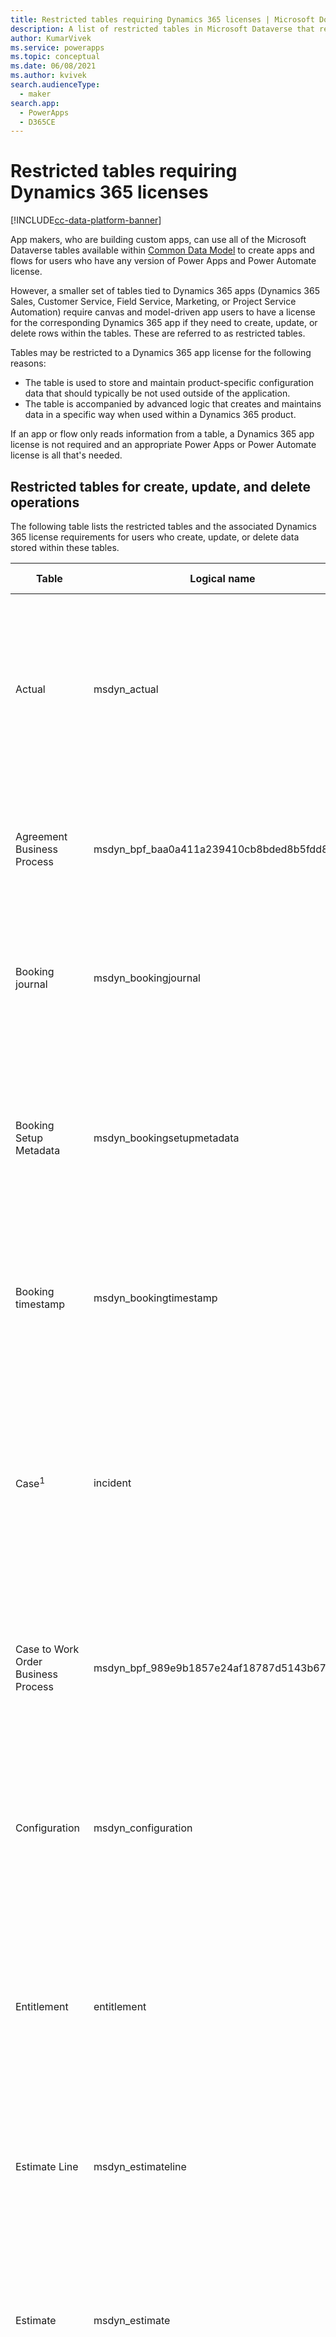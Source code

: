 ```yaml
---
title: Restricted tables requiring Dynamics 365 licenses | Microsoft Docs
description: A list of restricted tables in Microsoft Dataverse that require Dynamics 365 licenses.
author: KumarVivek
ms.service: powerapps
ms.topic: conceptual
ms.date: 06/08/2021
ms.author: kvivek
search.audienceType: 
  - maker
search.app: 
  - PowerApps
  - D365CE
---
```


# Restricted tables requiring Dynamics 365 licenses

[!INCLUDE[cc-data-platform-banner](../../includes/cc-data-platform-banner.md)]

App makers, who are building custom apps, can use all of the Microsoft Dataverse tables available within [Common Data Model](/common-data-model/) to create apps and flows for users who have any version of Power Apps and Power Automate license.  

However, a smaller set of tables tied to Dynamics 365 apps (Dynamics 365 Sales, Customer Service, Field Service, Marketing, or Project Service Automation) require canvas and model-driven app users to have a license for the corresponding Dynamics 365 app if they need to create, update, or delete rows within the tables. These are referred to as restricted tables.

Tables may be restricted to a Dynamics 365 app license for the following reasons:
* The table is used to store and maintain product-specific configuration data that should typically be not used outside of the application.
* The table is accompanied by advanced logic that creates and maintains data in a specific way when used within a Dynamics 365 product.

If an app or flow only reads information from a table, a Dynamics 365 app license is not required and an appropriate Power Apps or Power Automate license is all that's needed.

## Restricted tables for create, update, and delete operations
The following table lists the restricted tables and the associated Dynamics 365 license requirements for users who create, update, or delete data stored within these tables. 

|Table  |Logical name  |License required  |
|---------|---------|---------|
Actual |msdyn_actual |Dynamics 365 for Field Service <br> **or** Dynamics 365 for Project Service Automation<br>**or** Dynamics 365 Customer Engagement plan <br> **or** Dynamics 365 plan
Agreement Business Process |msdyn_bpf_baa0a411a239410cb8bded8b5fdd88e3 |Dynamics 365 for Field Service<br>**or** Dynamics 365 Customer Engagement plan <br> **or** Dynamics 365 plan
Booking journal | msdyn_bookingjournal|Dynamics 365 for Field Service<br>**or** Dynamics 365 Customer Engagement plan <br> **or** Dynamics 365 plan
Booking Setup Metadata | msdyn_bookingsetupmetadata|Dynamics 365 for Field Service <br> **or** Dynamics 365 for Project Service Automation<br>**or** Dynamics 365 Customer Engagement plan <br> **or** Dynamics 365 plan
Booking timestamp | msdyn_bookingtimestamp|Dynamics 365 for Field Service<br> **or** Dynamics 365 Customer Engagement plan<br> **or** Dynamics 365 plan
Case<sup>1</sup> | incident | Dynamics 365 for Customer Service Professional edition <br>**or** Dynamics 365 for Customer Service Enterprise edition <br>**or** Dynamics 365 Customer Engagement plan <br> **or** Dynamics 365 plan
Case to Work Order Business Process |msdyn_bpf_989e9b1857e24af18787d5143b67523b |Dynamics 365 for Field Service<br>**or** Dynamics 365 Customer Engagement plan <br> **or** Dynamics 365 plan
Configuration |msdyn_configuration |Dynamics 365 for Field Service <br> **or** Dynamics 365 for Project Service Automation<br>**or** Dynamics 365 Customer Engagement plan <br> **or** Dynamics 365 plan
Entitlement | entitlement | Dynamics 365 for Customer Service, Enterprise edition <br>**or** Dynamics 365 Customer Engagement plan <br> **or** Dynamics 365 plan
Estimate Line|msdyn_estimateline|Dynamics 365 for Project Service Automation<br>**or** Dynamics 365 Customer Engagement plan <br> **or** Dynamics 365 plan
Estimate|msdyn_estimate |Dynamics 365 for Project Service Automation<br>**or** Dynamics 365 Customer Engagement plan <br> **or** Dynamics 365 plan
Fact|msdyn_fact |Dynamics 365 for Project Service Automation<br>**or** Dynamics 365 Customer Engagement plan <br> **or** Dynamics 365 plan
Field service setting |msdyn_fieldservicesetting |Dynamics 365 for Field Service<br>**or** Dynamics 365 Customer Engagement plan <br> **or** Dynamics 365 plan
Field Service System Job |msdyn_fieldservicesystemjob |Dynamics 365 for Field Service<br>**or** Dynamics 365 Customer Engagement plan <br> **or** Dynamics 365 plan
Goal | goal | Dynamics 365 for Sales Professional, <br>**or** Dynamics 365 for Sales, Enterprise edition, <br>**or** Dynamics 365 Customer Engagement plan <br> **or** Dynamics 365 plan
Inventory Journal |msdyn_inventoryjournal |Dynamics 365 for Field Service<br>**or** Dynamics 365 Customer Engagement plan <br> **or** Dynamics 365 plan
Invoice Process |msdyn_bpf_d8f9dc7f099f44db9d641dd81fbd470d |Dynamics 365 for Project Service Automation<br>**or** Dynamics 365 Customer Engagement plan <br> **or** Dynamics 365 plan
Journey | journey | Dynamics 365 for Marketing <br> **or** Dynamics 365 Customer Engagement plan <br> **or** Dynamics 365 plan
Knowledge article | knowledgearticle | Dynamics 365 for Customer Service, Enterprise edition <br>**or** Dynamics 365 Customer Engagement plan <br> **or** Dynamics 365 plan
Organizational Unit |msdyn_organizationalunit |Dynamics 365 for Field Service <br> **or** Dynamics 365 for Project Service Automation<br>**or** Dynamics 365 Customer Engagement plan <br> **or** Dynamics 365 plan
Product Inventory |msdyn_productinventory |Dynamics 365 for Field Service<br>**or** Dynamics 365 Customer Engagement plan <br> **or** Dynamics 365 plan
Project Parameter|msdyn_projectparameter |Dynamics 365 for Project Service Automation<br>**or** Dynamics 365 Customer Engagement plan <br> **or** Dynamics 365 plan
Project Stages| msdyn_bpf_665e73aa18c247d886bfc50499c73b82|Dynamics 365 for Project Service Automation<br>**or** Dynamics 365 Customer Engagement plan <br> **or** Dynamics 365 plan
Project Task Dependency|msdyn_projecttaskdependency |Dynamics 365 for Project Service Automation<br>**or** Dynamics 365 Customer Engagement plan <br> **or** Dynamics 365 plan
Project Task|msdyn_projecttask |Dynamics 365 for Project Service Automation<br>**or** Dynamics 365 Customer Engagement plan <br> **or** Dynamics 365 plan
Project Team Member|msdyn_projecteam |Dynamics 365 for Project Service Automation<br>**or** Dynamics 365 Customer Engagement plan <br> **or** Dynamics 365 plan
Purchase Order Business Process | msdyn_bpf_2c5fe86acc8b414b8322ae571000c799|Dynamics 365 for Field Service<br>**or** Dynamics 365 Customer Engagement plan <br> **or** Dynamics 365 plan
Resource Assignment Detail (Deprecated)|msdyn_resourceassignmentdetail |Dynamics 365 for Project Service Automation<br>**or** Dynamics 365 Customer Engagement plan <br> **or** Dynamics 365 plan
Resource Assignment|msdyn_resourceassignment |Dynamics 365 for Project Service Automation<br>**or** Dynamics 365 Customer Engagement plan <br> **or** Dynamics 365 plan
Resource Restriction (Deprecated) |msdyn_workorderresourcerestriction | Dynamics 365 for Field Service<br>**or** Dynamics 365 Customer Engagement plan <br> **or** Dynamics 365 plan
Routing rule set | routingrule | Dynamics 365 for Customer Service, Enterprise edition <br>**or** Dynamics 365 Customer Engagement plan <br> **or** Dynamics 365 plan
Schedule Board Setting |msdyn_scheduleboardsetting |Dynamics 365 for Field Service <br> **or** Dynamics 365 for Project Service Automation<br>**or** Dynamics 365 Customer Engagement plan <br> **or** Dynamics 365 plan
Scheduling Parameter |msdyn_schedulingparameter |Dynamics 365 for Field Service <br> **or** Dynamics 365 for Project Service Automation<br>**or** Dynamics 365 Customer Engagement plan <br> **or** Dynamics 365 plan
SLA| sla | Dynamics 365 for Customer Service Professional edition <br>**or** Dynamics 365 for Customer Service Enterprise edition <br>**or** Dynamics 365 Customer Engagement plan <br> **or** Dynamics 365 plan
System User Scheduler Setting |msdyn_systemuserschedulersetting|Dynamics 365 for Field Service <br> **or** Dynamics 365 for Project Service Automation<br>**or** Dynamics 365 Customer Engagement plan <br> **or** Dynamics 365 plan
Transaction Connection|msdyn_transactionconnection |Dynamics 365 for Project Service Automation<br>**or** Dynamics 365 Customer Engagement plan <br> **or** Dynamics 365 plan
Transaction Origin|msdyn_transactionorigin |Dynamics 365 for Project Service Automation<br>**or** Dynamics 365 Customer Engagement plan <br> **or** Dynamics 365 plan
Transaction Type|msdyn_transactiontype |Dynamics 365 for Project Service Automation<br>**or** Dynamics 365 Customer Engagement plan <br> **or** Dynamics 365 plan
Unique Number|msdyn_uniquenumber |Dynamics 365 for Field Service<br>**or** Dynamics 365 Customer Engagement plan <br> **or** Dynamics 365 plan
Work Order |msdyn_workorder |Dynamics 365 for Field Service<br>**or** Dynamics 365 Customer Engagement plan <br> **or** Dynamics 365 plan
Work Order Details Generation Queue (Deprecated)|msdyn_workorderdetailsgenerationqueue |Dynamics 365 for Field Service<br>**or** Dynamics 365 Customer Engagement plan <br> **or** Dynamics 365 plan

[1] *Case table actions permitted with only Power Apps, Power Automate, or Power Virtual Agents license:*  
Power Apps, Power Automate, or Power Virtual Agents licensed users can ‘create’ cases; can ‘read’, ‘update’ and ‘delete’ self-created cases to enable scenarios including employee self-service and case creation on behalf of customers. Power Apps, Power Automate, or Power Virtual Agents licensed users can only perform ‘read’ operation on cases created by other users. They cannot ‘update’, ‘resolve’, ‘route’, ‘close’,‘delete’,‘assign’,‘duplicate’, ‘merge’, ‘create child cases’ or perform any other custom operation on cases created by others. Users can't act as a customer service agent, can't manage cases.

> [!NOTE]
> Dynamics 365 Customer Engagement Plan and Dynamics 365 Plan licenses are no longer available for purchase and is referenced here only for the benefit of existing customers who have bought these licenses in the past.

## Licensing
For more information on Power Apps, Power Automate, Power Virtual Agents, and Dynamics 365 licenses, see [Licensing overview](/power-platform/admin/pricing-billing-skus) page.



[!INCLUDE[footer-include](../../includes/footer-banner.md)]
